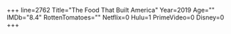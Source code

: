 +++
line=2762
Title="The Food That Built America"
Year=2019
Age=""
IMDb="8.4"
RottenTomatoes=""
Netflix=0
Hulu=1
PrimeVideo=0
Disney=0
+++

